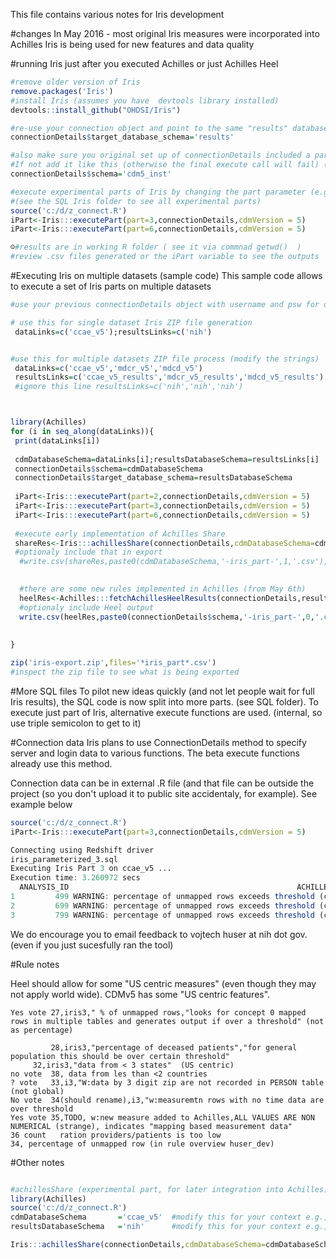 This file contains various notes for Iris development

#changes
In May 2016 - most original Iris measures were incorporated into Achilles
Iris is being used for new features and data quality



#running Iris just after you executed Achilles or just Achilles Heel

```R
#remove older version of Iris
remove.packages('Iris')
#install Iris (assumes you have  devtools library installed)
devtools::install_github("OHDSI/Iris")

#re-use your connection object and point to the same "results" database but add where the results schema is 
connectionDetails$target_database_schema='results'

#also make sure you original set up of connectionDetails included a parameter called schema. 
#If not add it like this (otherwise the final execute call will fail) (think myCdm)
connectionDetails$schema='cdm5_inst'

#execute experimental parts of Iris by changing the part parameter (e.g., 3) 
#(see the SQL Iris folder to see all experimental parts)
source('c:/d/z_connect.R')
iPart<-Iris:::executePart(part=3,connectionDetails,cdmVersion = 5)
iPart<-Iris:::executePart(part=6,connectionDetails,cdmVersion = 5)

☺#results are in working R folder ( see it via commnad getwd()  )
#review .csv files generated or the iPart variable to see the outputs

```

#Executing Iris on multiple datasets (sample code)
This sample code allows to execute a set of Iris parts on multiple datasets

```R
#use your previous connectionDetails object with username and psw for database

# use this for single dataset Iris ZIP file generation
 dataLinks=c('ccae_v5');resultsLinks=c('nih')


#use this for multiple datasets ZIP file process (modify the strings)
 dataLinks=c('ccae_v5','mdcr_v5','mdcd_v5')
 resultsLinks=c('ccae_v5_results','mdcr_v5_results','mdcd_v5_results')
 #ignore this line resultsLinks=c('nih','nih','nih')



library(Achilles)
for (i in seq_along(dataLinks)){
 print(dataLinks[i])
 
 cdmDatabaseSchema=dataLinks[i];resultsDatabaseSchema=resultsLinks[i]
 connectionDetails$schema=cdmDatabaseSchema
 connectionDetails$target_database_schema=resultsDatabaseSchema
 
 iPart<-Iris:::executePart(part=2,connectionDetails,cdmVersion = 5)
 iPart<-Iris:::executePart(part=3,connectionDetails,cdmVersion = 5)
 iPart<-Iris:::executePart(part=6,connectionDetails,cdmVersion = 5)
 
 #execute early implementation of Achilles Share
 shareRes<-Iris:::achillesShare(connectionDetails,cdmDatabaseSchema=cdmDatabaseSchema,resultsDatabaseSchema=resultsDatabaseSchema)
 #optionaly include that in export
  #write.csv(shareRes,paste0(cdmDatabaseSchema,'-iris_part-',1,'.csv'),na='',row.names=F)

 
  #there are some new rules implemented in Achilles (from May 6th) 
  heelRes<-Achilles:::fetchAchillesHeelResults(connectionDetails,resultsLinks[i])
  #optionaly include Heel output
  write.csv(heelRes,paste0(connectionDetails$schema,'-iris_part-',0,'.csv'),na='',row.names=F)
  
 
}

zip('iris-export.zip',files='*iris_part*.csv')
#inspect the zip file to see what is being exported


```



#More SQL files
To pilot new ideas quickly (and not let people wait for full Iris results), the SQL code is now split
into more parts. (see SQL folder). To execute just part of Iris, alternative execute functions are used. (internal, so use triple semicolon to get to it)


#Connection data 
Iris plans to use ConnectionDetails method to specify server and login data to various functions.
The beta execute functions already use this method.

Connection data can be in external .R file (and that file can be  outside the project (so you don't upload it to public site accidentaly, for example). See example below



```R
source('c:/d/z_connect.R')
iPart<-Iris:::executePart(part=3,connectionDetails,cdmVersion = 5)

Connecting using Redshift driver
iris_parameterized_3.sql
Executing Iris Part 3 on ccae_v5 ...
Execution time: 3.260972 secs
  ANALYSIS_ID                                                   ACHILLES_HEEL_WARNING RULE_ID COUNT_VALUE
1         499 WARNING: percentage of unmapped rows exceeds threshold (concept_0 rows)      27   0.0648880
2         699 WARNING: percentage of unmapped rows exceeds threshold (concept_0 rows)      27   0.1503383
3         799 WARNING: percentage of unmapped rows exceeds threshold (concept_0 rows)      27   2.2974252

```
We do encourage you to email feedback to vojtech huser at nih dot gov.  (even if you just sucesfully ran the tool)


#Rule notes

Heel should allow for some "US centric measures"  (even though they may not apply world wide). CDMv5 has some "US centric features". 


    Yes vote 27,iris3," % of unmapped rows,"looks for concept 0 mapped rows in multiple tables and generates output if over a threshold" (not as percentage)

    		 28,iris3,"percentage of deceased patients","for general population this should be over certain threshold"
         32,iris3,"data from < 3 states"  (US centric)
    no vote	 38, data from les than <2 countries  
    ? vote   33,i3,"W:data by 3 digit zip are not recorded in PERSON table  (not global)
    No vote  34(should rename),i3,"w:measuremtn rows with no time data are over threshold
    Yes vote 35,TODO, w:new measure added to Achilles,ALL VALUES ARE NON NUMERICAL (strange), indicates "mapping based measurement data"
    36 count   ration providers/patients is too low
    34, percentage of unmapped row (in rule overview huser_dev)


#Other notes
```R

#achillesShare (experimental part, for later integration into Achilles)
library(Achilles)
source('c:/d/z_connect.R')
cdmDatabaseSchema       ='ccae_v5'  #modify this for your context e.g.,XYZdata
resultsDatabaseSchema   ='nih'      #modify this for your context e.g.,XYZresults

Iris:::achillesShare(connectionDetails,cdmDatabaseSchema=cdmDatabaseSchema,resultsDatabaseSchema=resultsDatabaseSchema)

```
